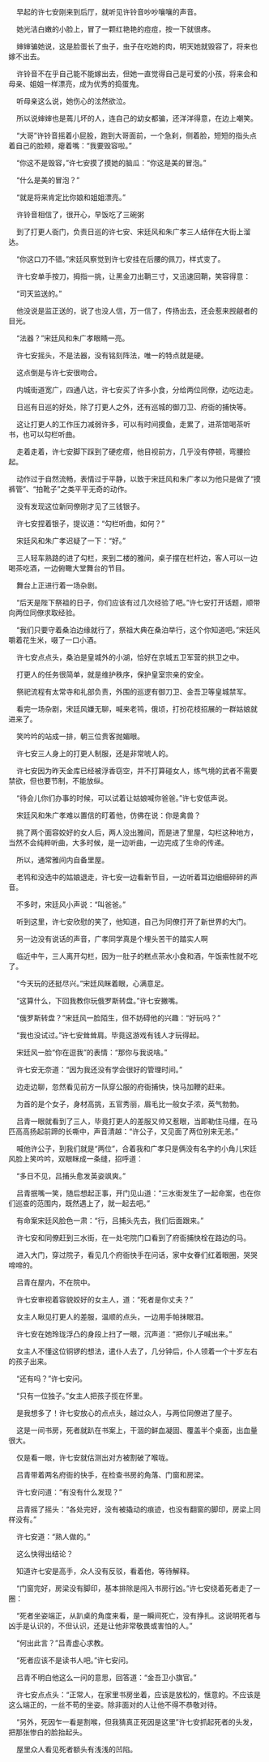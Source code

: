     早起的许七安刚来到后厅，就听见许铃音吵吵嚷嚷的声音。

    她光洁白嫩的小脸上，冒了一颗红艳艳的痘痘，按一下就很疼。

    婶婶骗她说，这是脸蛋长了虫子，虫子在吃她的肉，明天她就毁容了，将来也嫁不出去。

    许铃音不在乎自己能不能嫁出去，但她一直觉得自己是可爱的小孩，将来会和母亲、姐姐一样漂亮，成为优秀的捣蛋鬼。

    听母亲这么说，她伤心的泫然欲泣。

    所以说婶婶也是蔫儿坏的人，连自己的幼女都骗，还洋洋得意，在边上嘲笑。

    “大哥”许铃音摇着小屁股，跑到大哥面前，一个急刹，侧着脸，短短的指头点着自己的脸颊，瘪着嘴：“我要毁容啦。”

    “你这不是毁容，”许七安摸了摸她的脑瓜：“你这是美的冒泡。”

    “什么是美的冒泡？”

    “就是将来肯定比你娘和姐姐漂亮。”

    许铃音相信了，很开心，早饭吃了三碗粥

    到了打更人衙门，负责日巡的许七安、宋廷风和朱广孝三人结伴在大街上溜达。

    “你这口刀不错。”宋廷风察觉到许七安挂在后腰的佩刀，样式变了。

    许七安单手按刀，拇指一挑，让黑金刀出鞘三寸，又迅速回鞘，笑容得意：

    “司天监送的。”

    他没说是监正送的，说了也没人信，万一信了，传扬出去，还会惹来觊觎者的目光。

    “法器？”宋廷风和朱广孝眼睛一亮。

    许七安摇头，不是法器，没有铭刻阵法，唯一的特点就是硬。

    这点倒是与许七安很吻合。

    内城街道宽广，四通八达，许七安买了许多小食，分给两位同僚，边吃边走。

    日巡有日巡的好处，除了打更人之外，还有巡城的御刀卫、府衙的捕快等。

    这让打更人的工作压力减弱许多，可以有时间摸鱼，走累了，进茶馆喝茶听书，也可以勾栏听曲。

    走着走着，许七安脚下踩到了硬疙瘩，他目视前方，几乎没有停顿，弯腰捡起。

    动作过于自然流畅，表情过于平静，以致于宋廷风和朱广孝以为他只是做了“摸裤管”、“拍靴子”之类平平无奇的动作。

    没有发现这位新同僚刚才见了三钱银子。

    许七安捏着银子，提议道：“勾栏听曲，如何？”

    宋廷风和朱广孝迟疑了一下：“好。”

    三人轻车熟路的进了勾栏，来到二楼的雅间，桌子摆在栏杆边，客人可以一边喝茶吃酒，一边俯瞰大堂舞台的节目。

    舞台上正进行着一场杂剧。

    “后天是陛下祭祖的日子，你们应该有过几次经验了吧。”许七安打开话题，顺带向两位同僚求取经验。

    “我们只要守着桑泊边缘就行了，祭祖大典在桑泊举行，这个你知道吧。”宋廷风嚼着花生米，啜了一口小酒。

    许七安点点头，桑泊是皇城外的小湖，恰好在京城五卫军营的拱卫之中。

    打更人的任务很简单，就是维护秩序，保护皇室宗亲的安全。

    祭祀流程有太常寺和礼部负责，外围的巡逻有御刀卫、金吾卫等皇城禁军。

    看完一场杂剧，宋廷风嫌无聊，喊来老鸨，俄顷，打扮花枝招展的一群姑娘就进来了。

    笑吟吟的站成一排，朝三位贵客抛媚眼。

    许七安三人身上的打更人制服，还是非常唬人的。

    许七安因为昨天金库已经被浮香窃空，并不打算碰女人，练气境的武者不需要禁欲，但也要节制，不能放纵。

    “待会儿你们办事的时候，可以试着让姑娘喊你爸爸。”许七安低声说。

    宋廷风和朱广孝难以置信的盯着他，仿佛在说：你是禽兽？

    挑了两个面容姣好的女人后，两人没出雅间，而是进了里屋，勾栏这种地方，当然不会纯粹听曲，大多时候，是一边听曲，一边完成了生命的传递。

    所以，通常雅间内自备里屋。

    老鸨和没选中的姑娘退走，许七安一边看新节目，一边听着耳边细细碎碎的声音。

    不多时，宋廷风小声说：“叫爸爸。”

    听到这里，许七安欣慰的笑了，他知道，自己为同僚打开了新世界的大门。

    另一边没有说话的声音，广孝同学真是个埋头苦干的踏实人啊

    临近中午，三人离开勾栏，因为一肚子的糕点茶水小食和酒，午饭索性就不吃了。

    “今天玩的还挺尽兴。”宋廷风眯着眼，心满意足。

    “这算什么，下回我教你玩俄罗斯转盘。”许七安撇嘴。

    “俄罗斯转盘？”宋廷风一脸陌生，但不妨碍他的兴趣：“好玩吗？”

    “我也没试过。”许七安耸耸肩。毕竟这游戏有钱人才玩得起。

    宋廷风一脸“你在逗我”的表情：“那你与我说啥。”

    许七安无奈道：“因为我还没有学会很好的管理时间。”

    边走边聊，忽然看见前方一队穿公服的府衙捕快，快马加鞭的赶来。

    为首的是个女子，身材高挑，五官秀丽，眉毛比一般女子浓，英气勃勃。

    吕青一眼就看到了三人，毕竟打更人的差服又帅又惹眼，当即勒住马缰，在马匹高高扬起前蹄的长嘶中，声音清越：“许公子，又见面了两位别来无恙。”

    喊他许公子，到我们就是“两位”，合着我和广孝只是俩没有名字的小角儿宋廷风脸上笑吟吟，双眼眯成一条缝，招呼道：

    “多日不见，吕捕头愈发英姿飒爽。”

    吕青抿嘴一笑，随后想起正事，开门见山道：“三水街发生了一起命案，也在你们巡查的范围内，既然遇上了，就一起去吧。”

    有命案宋廷风脸色一肃：“行，吕捕头先去，我们后面跟来。”

    许七安和同僚赶到三水街，在一处宅院门口看到了府衙捕快栓在路边的马。

    进入大门，穿过院子，看见几个府衙快手在问话，家中女眷们红着眼圈，哭哭啼啼的。

    吕青在屋内，不在院中。

    许七安审视着容貌姣好的女主人，道：“死者是你丈夫？”

    女主人瞅见打更人的差服，温顺的点头，一边用手帕抹眼泪。

    许七安在她玲珑浮凸的身段上扫了一眼，沉声道：“把你儿子喊出来。”

    女主人不懂这位铜锣的想法，遣仆人去了，几分钟后，仆人领着一个十岁左右的孩子出来。

    “还有吗？”许七安问。

    “只有一位独子。”女主人把孩子揽在怀里。

    是我想多了！许七安放心的点点头，越过众人，与两位同僚进了屋子。

    这是一间书房，死者就趴在书案上，干涸的鲜血凝固、覆盖半个桌面，出血量很大。

    仅是看一眼，许七安就估测出对方被割破了喉咙。

    吕青带着两名府衙的快手，在检查书房的角落、门窗和房梁。

    许七安问道：“有没有什么发现？”

    吕青摇了摇头：“各处完好，没有被撬动的痕迹，也没有翻窗的脚印，房梁上同样没有。”

    许七安道：“熟人做的。”

    这么快得出结论？

    知道许七安是高手，众人没有反驳，看着他，等待解释。

    “门窗完好，房梁没有脚印，基本排除是闯入书房行凶。”许七安绕着死者走了一圈：

    “死者坐姿端正，从趴桌的角度来看，是一瞬间死亡，没有挣扎。这说明死者与凶手是认识的，不但认识，还是让他非常敬畏或害怕的人。”

    “何出此言？”吕青虚心求教。

    “死者应该不是读书人吧。”许七安问。

    吕青不明白他这么一问的意思，回答道：“金吾卫小旗官。”

    许七安点点头：“正常人，在家里书房坐着，应该是放松的，惬意的。不应该是这么端正的，一丝不苟的坐姿。除非面对的人让他不得不恭敬对待。

    “另外，死因乍一看是割喉，但我猜真正死因是这里”许七安抓起死者的头发，把那张惨白的脸抬起头。

    屋里众人看见死者额头有浅浅的凹陷。